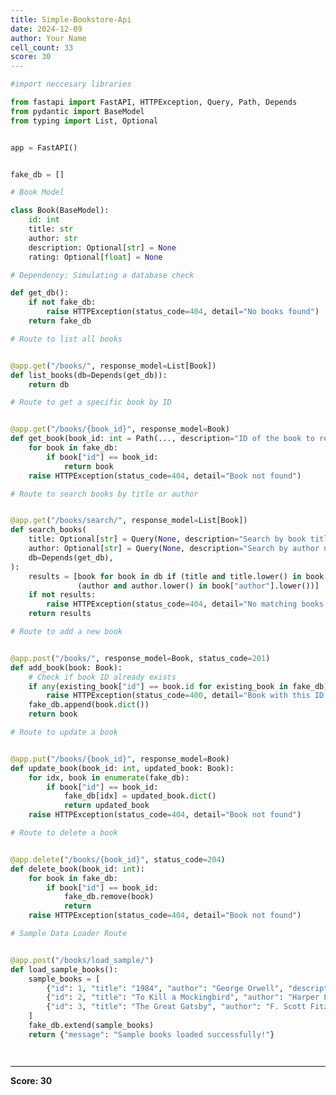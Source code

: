 ```yaml
---
title: Simple-Bookstore-Api
date: 2024-12-09
author: Your Name
cell_count: 33
score: 30
---
```


```python
#import neccesary libraries
```


```python
from fastapi import FastAPI, HTTPException, Query, Path, Depends
from pydantic import BaseModel
from typing import List, Optional
```


```python

```


```python
app = FastAPI()
```


```python

```


```python
fake_db = []
```


```python
# Book Model
```


```python
class Book(BaseModel):
    id: int
    title: str
    author: str
    description: Optional[str] = None
    rating: Optional[float] = None
```


```python
# Dependency: Simulating a database check
```


```python
def get_db():
    if not fake_db:
        raise HTTPException(status_code=404, detail="No books found")
    return fake_db
```


```python
# Route to list all books
```


```python

```


```python
@app.get("/books/", response_model=List[Book])
def list_books(db=Depends(get_db)):
    return db
```


```python
# Route to get a specific book by ID
```


```python

```


```python
@app.get("/books/{book_id}", response_model=Book)
def get_book(book_id: int = Path(..., description="ID of the book to retrieve")):
    for book in fake_db:
        if book["id"] == book_id:
            return book
    raise HTTPException(status_code=404, detail="Book not found")
```


```python
# Route to search books by title or author
```


```python

```


```python
@app.get("/books/search/", response_model=List[Book])
def search_books(
    title: Optional[str] = Query(None, description="Search by book title"),
    author: Optional[str] = Query(None, description="Search by author name"),
    db=Depends(get_db),
):
    results = [book for book in db if (title and title.lower() in book["title"].lower()) or
               (author and author.lower() in book["author"].lower())]
    if not results:
        raise HTTPException(status_code=404, detail="No matching books found")
    return results
```


```python
# Route to add a new book
```


```python

```


```python
@app.post("/books/", response_model=Book, status_code=201)
def add_book(book: Book):
    # Check if book ID already exists
    if any(existing_book["id"] == book.id for existing_book in fake_db):
        raise HTTPException(status_code=400, detail="Book with this ID already exists")
    fake_db.append(book.dict())
    return book
```


```python
# Route to update a book
```


```python

```


```python
@app.put("/books/{book_id}", response_model=Book)
def update_book(book_id: int, updated_book: Book):
    for idx, book in enumerate(fake_db):
        if book["id"] == book_id:
            fake_db[idx] = updated_book.dict()
            return updated_book
    raise HTTPException(status_code=404, detail="Book not found")
```


```python
# Route to delete a book
```


```python

```


```python
@app.delete("/books/{book_id}", status_code=204)
def delete_book(book_id: int):
    for book in fake_db:
        if book["id"] == book_id:
            fake_db.remove(book)
            return
    raise HTTPException(status_code=404, detail="Book not found")
```


```python
# Sample Data Loader Route
```


```python

```


```python
@app.post("/books/load_sample/")
def load_sample_books():
    sample_books = [
        {"id": 1, "title": "1984", "author": "George Orwell", "description": "Dystopian novel", "rating": 4.8},
        {"id": 2, "title": "To Kill a Mockingbird", "author": "Harper Lee", "description": "Classic novel", "rating": 4.9},
        {"id": 3, "title": "The Great Gatsby", "author": "F. Scott Fitzgerald", "description": "1920s novel", "rating": 4.7}
    ]
    fake_db.extend(sample_books)
    return {"message": "Sample books loaded successfully!"}
```


```python

```


```python

```


---
**Score: 30**
